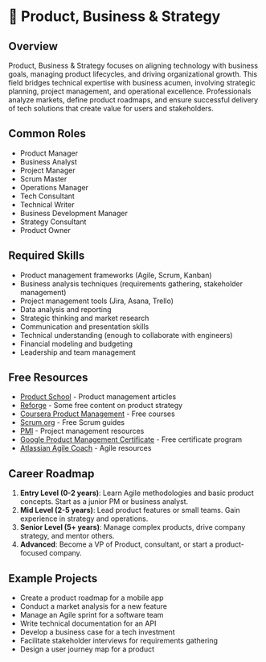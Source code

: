 # 🧩 Product, Business & Strategy

## Overview
Product, Business & Strategy focuses on aligning technology with business goals, managing product lifecycles, and driving organizational growth. This field bridges technical expertise with business acumen, involving strategic planning, project management, and operational excellence. Professionals analyze markets, define product roadmaps, and ensure successful delivery of tech solutions that create value for users and stakeholders.

## Common Roles
- Product Manager
- Business Analyst
- Project Manager
- Scrum Master
- Operations Manager
- Tech Consultant
- Technical Writer
- Business Development Manager
- Strategy Consultant
- Product Owner

## Required Skills
- Product management frameworks (Agile, Scrum, Kanban)
- Business analysis techniques (requirements gathering, stakeholder management)
- Project management tools (Jira, Asana, Trello)
- Data analysis and reporting
- Strategic thinking and market research
- Communication and presentation skills
- Technical understanding (enough to collaborate with engineers)
- Financial modeling and budgeting
- Leadership and team management

## Free Resources
- [Product School](https://www.productschool.com/blog/) - Product management articles
- [Reforge](https://www.reforge.com/) - Some free content on product strategy
- [Coursera Product Management](https://www.coursera.org/courses?query=product%20management) - Free courses
- [Scrum.org](https://www.scrum.org/resources) - Free Scrum guides
- [PMI](https://www.pmi.org/learning/library) - Project management resources
- [Google Product Management Certificate](https://grow.google/certificates/product-management/) - Free certificate program
- [Atlassian Agile Coach](https://www.atlassian.com/agile) - Agile resources

## Career Roadmap
1. **Entry Level (0-2 years)**: Learn Agile methodologies and basic product concepts. Start as a junior PM or business analyst.
2. **Mid Level (2-5 years)**: Lead product features or small teams. Gain experience in strategy and operations.
3. **Senior Level (5+ years)**: Manage complex products, drive company strategy, and mentor others.
4. **Advanced**: Become a VP of Product, consultant, or start a product-focused company.

## Example Projects
- Create a product roadmap for a mobile app
- Conduct a market analysis for a new feature
- Manage an Agile sprint for a software team
- Write technical documentation for an API
- Develop a business case for a tech investment
- Facilitate stakeholder interviews for requirements gathering
- Design a user journey map for a product
